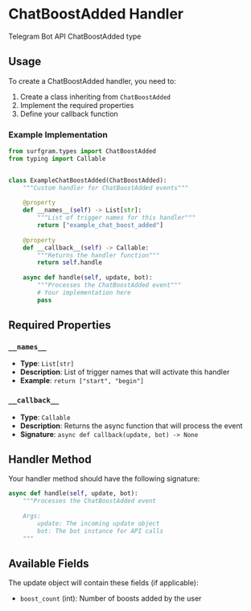 # ChatBoostAdded Handler

Telegram Bot API ChatBoostAdded type

## Usage

To create a ChatBoostAdded handler, you need to:

1. Create a class inheriting from `ChatBoostAdded`
2. Implement the required properties
3. Define your callback function

### Example Implementation

```python
from surfgram.types import ChatBoostAdded
from typing import Callable


class ExampleChatBoostAdded(ChatBoostAdded):
    """Custom handler for ChatBoostAdded events"""
    
    @property
    def __names__(self) -> List[str]:
        """List of trigger names for this handler"""
        return ["example_chat_boost_added"]
    
    @property
    def __callback__(self) -> Callable:
        """Returns the handler function"""
        return self.handle
    
    async def handle(self, update, bot):
        """Processes the ChatBoostAdded event"""
        # Your implementation here
        pass
```

## Required Properties

### `__names__`
- **Type**: `List[str]`
- **Description**: List of trigger names that will activate this handler
- **Example**: `return ["start", "begin"]`

### `__callback__`
- **Type**: `Callable`
- **Description**: Returns the async function that will process the event
- **Signature**: `async def callback(update, bot) -> None`

## Handler Method

Your handler method should have the following signature:

```python
async def handle(self, update, bot):
    """Processes the ChatBoostAdded event
    
    Args:
        update: The incoming update object
        bot: The bot instance for API calls
    """
```

## Available Fields

The update object will contain these fields (if applicable):

- `boost_count` (int): Number of boosts added by the user
